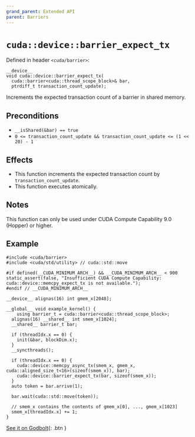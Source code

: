 ```yaml
---
grand_parent: Extended API
parent: Barriers
---
```


# `cuda::device::barrier_expect_tx`

Defined in header `<cuda/barrier>`:

```cuda
__device__
void cuda::device::barrier_expect_tx(
  cuda::barrier<cuda::thread_scope_block>& bar,
  ptrdiff_t transaction_count_update);
```

Increments the expected transaction count of a barrier in shared memory.

## Preconditions

* `__isShared(&bar) == true`
* `0 <= transaction_count_update && transaction_count_update <= (1 << 20) - 1`

## Effects

* This function increments the expected transaction count by `transaction_count_update`.
* This function executes atomically.

## Notes

This function can only be used under CUDA Compute Capability 9.0 (Hopper) or
higher.

## Example

```cuda
#include <cuda/barrier>
#include <cuda/std/utility> // cuda::std::move

#if defined(__CUDA_MINIMUM_ARCH__) && __CUDA_MINIMUM_ARCH__ < 900
static_assert(false, "Insufficient CUDA Compute Capability: cuda::device::memcpy_expect_tx is not available.");
#endif // __CUDA_MINIMUM_ARCH__

__device__ alignas(16) int gmem_x[2048];

__global__ void example_kernel() {
    using barrier_t = cuda::barrier<cuda::thread_scope_block>;
  alignas(16) __shared__ int smem_x[1024];
  __shared__ barrier_t bar;

  if (threadIdx.x == 0) {
    init(&bar, blockDim.x);
  }
  __syncthreads();

  if (threadIdx.x == 0) {
    cuda::device::memcpy_async_tx(smem_x, gmem_x, cuda::aligned_size_t<16>(sizeof(smem_x)), bar);
    cuda::device::barrier_expect_tx(bar, sizeof(smem_x));
  }
  auto token = bar.arrive(1);

  bar.wait(cuda::std::move(token));

  // smem_x contains the contents of gmem_x[0], ..., gmem_x[1023]
  smem_x[threadIdx.x] += 1;
}
```

[See it on Godbolt](https://godbolt.org/z/9Yj89P76z){: .btn }


[`cuda::thread_scope`]: ./memory_model.md
[Tracking asynchronous operations by the mbarrier object]: https://docs.nvidia.com/cuda/parallel-thread-execution/index.html#tracking-asynchronous-operations-by-the-mbarrier-object
[thread.barrier.class paragraph 12]: https://eel.is/c++draft/thread.barrier.class#12
